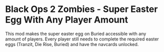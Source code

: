# Black Ops 2 Zombies - Super Easter Egg With Any Player Amount

This mod makes the super easter egg on Buried accessible with any amount of players.
Every player still needs to complete the required easter eggs (Tranzit, Die Rise, Buried) and have the navcards unlocked.
